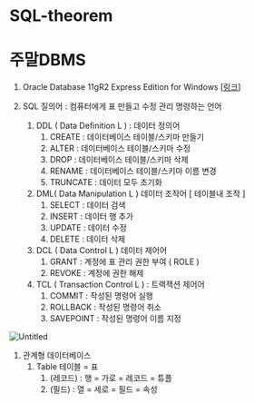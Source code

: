 # SQL-theorem
# 주말DBMS

1.  Oracle Database 11gR2 Express Edition for Windows [[링크](https://www.notion.so/DBMS-be3a6e3d890b4129826224cb0a0918f7)]

1. SQL 질의어 : 컴퓨터에게 표 만들고 수정 관리 명령하는 언어
    1. DDL ( Data Definition L ) : 데이터 정의어
        1. CREATE : 데이터베이스 테이블/스키마 만들기 
        2. ALTER : 데이터베이스 테이블/스키마 수정 
        3. DROP : 데이터베이스 테이블/스키마 삭제
        4. RENAME : 데이터베이스 테이블/스키마 이름 변경 
        5. TRUNCATE : 데이터 모두 초기화 
    2. DML( Data Manipulation L ) 데이터 조작어   [ 테이블내 조작 ]
        1. SELECT : 데이터 검색
        2. INSERT : 데이터 행 추가 
        3. UPDATE : 데이터 수정 
        4. DELETE : 데이터 삭제 
    3. DCL ( Data Control L ) 데이터 제어어
        1. GRANT : 계정에 표 관리 권한 부여 ( ROLE ) 
        2. REVOKE : 계정에 권한 해제
    4. TCL  ( Transaction Control L ) : 트랙잭션 제어어
        1. COMMIT : 작성된 명령어 실행 
        2. ROLLBACK : 작성된 명령어 취소 
        3. SAVEPOINT : 작성된 명령어 이름 지정 

![Untitled](https://s3-us-west-2.amazonaws.com/secure.notion-static.com/8aec12e9-e3ea-4232-a772-3bd5339f4dd2/Untitled.png)

1. 관계형 데이터베이스 
    1. Table 테이블 = 표
        1. (레코드) : 행 = 가로 = 레코드 = 튜플
        2. (필드) : 열 = 세로 = 필드 = 속성
